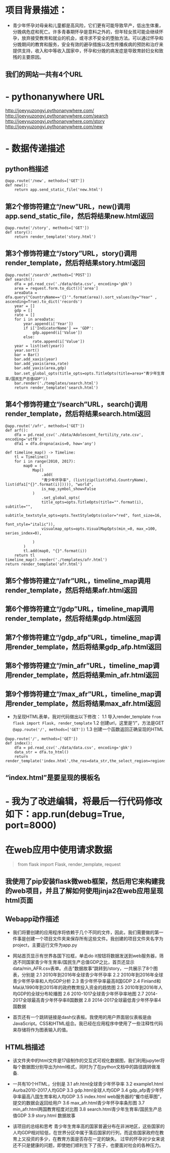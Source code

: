 # 项目背景描述：
- 青少年怀孕对母亲和儿童都是高风险，它们更有可能导致早产，低出生体重，分娩病危症和死亡。许多青春期怀孕是意料之外的，但年轻女孩可能会继续怀孕，放弃接受教育和就业的机会，或寻求不安全的堕胎方法。可以通过怀孕和分娩期间的教育和服务，安全有效的避孕措施以及性传播疾病的预防和治疗来提供支持，收入和中等收入国家中，怀孕和分娩的病发症是导致育龄妇女和致残的主要原因。
## 我们的网站一共有4个URL
# - pythonanywhere URL
http://joeyyuzongyi.pythonanywhere.com/
http://joeyyuzongyi.pythonanywhere.com/search
http://joeyyuzongyi.pythonanywhere.com/story
http://joeyyuzongyi.pythonanywhere.com/new
# - 数据传递描述
## python档描述
```
@app.route('/new', methods=['GET'])
def new():
    return app.send_static_file('new.html')
```
## 第2个修饰符建立“/new”URL，new()调用app.send_static_file，然后将结果new.html返回

```
@app.route('/story', methods=['GET'])
def story():
    return render_template('story.html')
```
## 第3个修饰符建立“/story”URL，story()调用render_template，然后将结果story.html返回

```
@app.route('/search',methods=['POST'])
def search():
    dfa = pd.read_csv('./data/data.csv', encoding='gbk')
    area = request.form.to_dict()['area']
    areaData = dfa.query("CountryName=='{}'".format(area)).sort_values(by="Year" , ascending=True).to_dict('records')
    year = []
    gdp = []
    rate = []
    for i in areaData:
        year.append(i['Year'])
        if i['IndicatorName'] == 'GDP':
            gdp.append(i['Value'])
        else:
            rate.append(i['Value'])
    year = list(set(year))
    year.sort()
    bar = Bar()
    bar.add_xaxis(year)
    bar.add_yaxis(area,rate)
    bar.add_yaxis(area,gdp)
    bar.set_global_opts(title_opts=opts.TitleOpts(title=area+"青少年生育率/国民生产总值GDP"))
    bar.render('./templates/search.html')
    return render_template('search.html')
```
## 第4个修饰符建立“/search”URL，search()调用render_template，然后将结果search.html返回

```
@app.route('/afr', methods=['GET'])
def arf():
    dfa = pd.read_csv('./data/Adolescent_fertility_rate.csv', encoding='utf8')
    dfa1 = dfa.dropna(axis=0, how='any')

def timeline_map() -> Timeline:
    tl = Timeline()
    for i in range(2010, 2017):
        map0 = (
            Map()
                .add(
                "青少年怀孕率", (list(zip(list(dfa1.CountryName), list(dfa1["{}".format(i)])))), "world",
                is_map_symbol_show=False
            )
                .set_global_opts(
                title_opts=opts.TitleOpts(title="".format(i), subtitle="",
                                          subtitle_textstyle_opts=opts.TextStyleOpts(color="red", font_size=16,
                                                                                     font_style="italic")),
                visualmap_opts=opts.VisualMapOpts(min_=0, max_=100, series_index=0),

            )
        )
        tl.add(map0, "{}".format(i))
    return tl
timeline_map().render('./templates/afr.html')
return render_template('afr.html')
```
## 第5个修饰符建立“/afr”URL，timeline_map调用render_template，然后将结果afr.html返回
## 第6个修饰符建立“/gdp”URL，timeline_map调用render_template，然后将结果gdp.html返回
## 第7个修饰符建立“/gdp_afp”URL，timeline_map调用render_template，然后将结果gdp_afp.html返回
## 第8个修饰符建立“/min_afr”URL，timeline_map调用render_template，然后将结果min_afr.html返回
## 第9个修饰符建立“/max_afr”URL，timeline_map调用render_template，然后将结果max_afr.html返回
- 为呈现HTML表单，我对代码做出以下修改：
1.1 导入render_template
`from flask import Flask, render_template`
1.2 创建url，这里是“/”，方法是GET
`@app.route('/', methods=['GET'])`
1.3 创建一个函数返回正确呈现的HTML
```
@app.route('/', methods=['GET'])
def index():
    dfa = pd.read_csv('./data/data.csv', encoding='gbk')
    data_str = dfa.to_html()
    return render_template('index.html',the_res=data_str,the_select_region=regions_available)
```
## “index.html”是要呈现的模板名

# - 我为了改进编辑，将最后一行代码修改如下：app.run(debug=True, port=8000)
# 在web应用中使用请求数据
>  from flask import Flask, render_template, request
## 我使用了pip安装flask微web框架，然后用它来构建我的web项目，并且了解如何使用jinja2在web应用呈现html页面

## Webapp动作描述
- 我们将要创建的应用程序将依赖于几个不同的文件，因此，我们需要做的第一件事是创建一个项目文件夹来保存所有这些文件。我创建的项目文件夹名字为project，主要运行文件为app.py
- 网站首页显示有世界各国下拉框，单击do it按钮将数据发送到web服务器，筛选不同国家青少年生育率/国民生产总值GDP之比，首页还显示data/min_AFR.csv表单。点击”数据故事“跳转到/story，一共展示了8个图表，分别是
2.1 2010年到2016年全球青少年怀孕率
2.2 2010年到2016年全球青少年怀孕率和人均GDP分析
2.3 青少年怀孕率最高8国GDP
2.4 Finland和Mal从1990年到2015年的政府教育投入资金的趋势图
2.5 2010年到2016年人均GDP的全球分布轮播图
2.6 2010-1017全球青少年怀孕率地图
2.7 2014-2017全球最高青少年怀孕率8国数据
2.8 2014-2017全球最低青少年怀孕率4国数据

- 首页还有一个跳转链接是dash仪表板。我使用的用户界面层仪表板是由JavaScript。CSS和HTML组合。我已经在应用程序中使用了一些注释性代码来存储将作为图表输入的值。


## HTML档描述
- 该文件夹中的html文件是17级制作的交互式可视化数据图，我们利用jupyter将每个数据图分别导出为html格式，同时为了在python文档中的路径跳转做准备.
- 一共有10个HTML，分别是
3.1 afr.html全球青少年怀孕率
3.2 example1.html Aurba2010-2017人均GDP
3.3 gdp.html全球人均GDP
3.4 gdp_afp青少年怀孕率最高八国生育率和人均GDP
3.5 index.html web服务器的“餐巾纸草图”，提交的数据会返回给用户
3.6 max_afr.html青少年怀孕率条形图
3.7 min_afr.html两国教育程度对比图
3.8 search.html青少年生育率/国民生产总值GDP
3.9 story.html 数据故事

- 该项目的总结和思考
青少年生育率高的国家普遍分布在非洲地区，这些国家的人均GDP相对较低，在世界分区中属于落后国家的行列，而这些国家政府在教育上又投资的多少，在教育方面是否存在一定的缺失。 过早的怀孕对少女来说还不只是健康的问题，即使她们顺利生下了孩子，也要面对社会的各种压力。 
